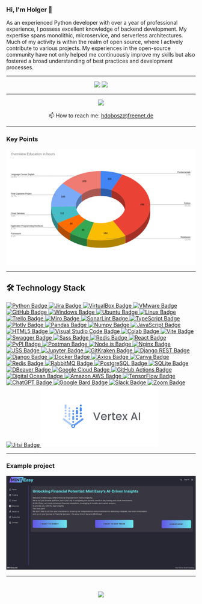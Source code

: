 ### Hi, I'm Holger 👋

As an experienced Python developer with over a year of professional experience, I possess excellent knowledge of backend development. My expertise spans monolithic, microservice, and serverless architectures. Much of my activity is within the realm of open source, where I actively contribute to various projects. My experiences in the open-source community have not only helped me continuously improve my skills but also fostered a broad understanding of best practices and development processes.

---

<p align='center'>
   <a href="https://github-readme-stats.vercel.app/api?username=hdobosz3&show_icons=true&count_private=true"><img
           height=150
           src="https://github-readme-stats.vercel.app/api?username=hdobosz&show_icons=true&count_private=true"/></a>
   <a href="https://github.com/hdobosz/github-readme-stats"><img height=150
                                                                  src="https://github-readme-stats.vercel.app/api/top-langs/?username=hdobosz&layout=compact"/></a>
</p>

---

<p align='center'>
   <a href="https://www.linkedin.com/in/holger-dobosz/">
       <img src="https://img.shields.io/badge/linkedin-%230077B5.svg?&style=for-the-badge&logo=linkedin&logoColor=white"/></a>
</p>

<p align='center'>
   📫 How to reach me: <a href='mailto:hdobosz@freenet.de'>hdobosz@freenet.de</a>
</p>

<hr>


### Key Points
  
<img src="Overview.png" alt="Slide Screenshot">

<hr>


## 🛠 Technology Stack

<a href="https://img.shields.io/badge/Python-FFD43B?style=for-the-badge&logo=python&logoColor=blue">
  <img src="https://img.shields.io/badge/Python-FFD43B?style=for-the-badge&logo=python&logoColor=blue" alt="Python Badge">
</a>
<a href="https://img.shields.io/badge/Jira-0052CC?style=for-the-badge&logo=Jira&logoColor=white">
  <img src="https://img.shields.io/badge/Jira-0052CC?style=for-the-badge&logo=Jira&logoColor=white" alt="Jira Badge">
</a>
<a href="https://img.shields.io/badge/VirtualBox-21416b?style=for-the-badge&logo=VirtualBox&logoColor=white">
  <img src="https://img.shields.io/badge/VirtualBox-21416b?style=for-the-badge&logo=VirtualBox&logoColor=white" alt="VirtualBox Badge">
</a>
<a href="https://img.shields.io/badge/VMware-231f20?style=for-the-badge&logo=VMware&logoColor=white">
  <img src="https://img.shields.io/badge/VMware-231f20?style=for-the-badge&logo=VMware&logoColor=white" alt="VMware Badge">
</a>
<a href="https://img.shields.io/badge/GitHub-100000?style=for-the-badge&logo=github&logoColor=white">
  <img src="https://img.shields.io/badge/GitHub-100000?style=for-the-badge&logo=github&logoColor=white" alt="GitHub Badge">
</a>
<a href="https://img.shields.io/badge/Windows-0078D6?style=for-the-badge&logo=windows&logoColor=white">
  <img src="https://img.shields.io/badge/Windows-0078D6?style=for-the-badge&logo=windows&logoColor=white" alt="Windows Badge">
</a>
<a href="https://img.shields.io/badge/Ubuntu-E95420?style=for-the-badge&logo=ubuntu&logoColor=white">
  <img src="https://img.shields.io/badge/Ubuntu-E95420?style=for-the-badge&logo=ubuntu&logoColor=white" alt="Ubuntu Badge">
</a>
<a href="https://img.shields.io/badge/Linux-FCC624?style=for-the-badge&logo=linux&logoColor=black">
  <img src="https://img.shields.io/badge/Linux-FCC624?style=for-the-badge&logo=linux&logoColor=black" alt="Linux Badge">
</a>
<a href="https://img.shields.io/badge/Trello-0052CC?style=for-the-badge&logo=trello&logoColor=white">
  <img src="https://img.shields.io/badge/Trello-0052CC?style=for-the-badge&logo=trello&logoColor=white" alt="Trello Badge">
</a>
<a href="https://img.shields.io/badge/Miro-F7C922?style=for-the-badge&logo=Miro&logoColor=050036">
  <img src="https://img.shields.io/badge/Miro-F7C922?style=for-the-badge&logo=Miro&logoColor=050036" alt="Miro Badge">
</a>
<a href="https://img.shields.io/badge/SonarLint-CB2029?style=for-the-badge&logo=sonarlint&logoColor=white">
  <img src="https://img.shields.io/badge/SonarLint-CB2029?style=for-the-badge&logo=sonarlint&logoColor=white" alt="SonarLint Badge">
</a>
<a href="https://img.shields.io/badge/TypeScript-007ACC?style=for-the-badge&logo=typescript&logoColor=white">
  <img src="https://img.shields.io/badge/TypeScript-007ACC?style=for-the-badge&logo=typescript&logoColor=white" alt="TypeScript Badge">
</a>
<a href="https://img.shields.io/badge/Plotly-239120?style=for-the-badge&logo=plotly&logoColor=white">
  <img src="https://img.shields.io/badge/Plotly-239120?style=for-the-badge&logo=plotly&logoColor=white" alt="Plotly Badge">
</a>
<a href="https://img.shields.io/badge/Pandas-2C2D72?style=for-the-badge&logo=pandas&logoColor=white">
  <img src="https://img.shields.io/badge/Pandas-2C2D72?style=for-the-badge&logo=pandas&logoColor=white" alt="Pandas Badge">
</a>
<a href="https://img.shields.io/badge/Numpy-777BB4?style=for-the-badge&logo=numpy&logoColor=white">
  <img src="https://img.shields.io/badge/Numpy-777BB4?style=for-the-badge&logo=numpy&logoColor=white" alt="Numpy Badge">
</a>
<a href="https://img.shields.io/badge/JavaScript-323330?style=for-the-badge&logo=javascript&logoColor=F7DF1E">
  <img src="https://img.shields.io/badge/JavaScript-323330?style=for-the-badge&logo=javascript&logoColor=F7DF1E" alt="JavaScript Badge">
</a>
<a href="https://img.shields.io/badge/HTML5-E34F26?style=for-the-badge&logo=html5&logoColor=white">
  <img src="https://img.shields.io/badge/HTML5-E34F26?style=for-the-badge&logo=html5&logoColor=white" alt="HTML5 Badge">
</a>
<a href="https://img.shields.io/badge/Visual_Studio_Code-0078D4?style=for-the-badge&logo=visual%20studio%20code&logoColor=white">
  <img src="https://img.shields.io/badge/Visual_Studio_Code-0078D4?style=for-the-badge&logo=visual%20studio%20code&logoColor=white" alt="Visual Studio Code Badge">
</a>
<a href="https://img.shields.io/badge/Colab-F9AB00?style=for-the-badge&logo=googlecolab&color=525252">
  <img src="https://img.shields.io/badge/Colab-F9AB00?style=for-the-badge&logo=googlecolab&color=525252" alt="Colab Badge">
</a>
<a href="https://img.shields.io/badge/Vite-B73BFE?style=for-the-badge&logo=vite&logoColor=FFD62E">
  <img src="https://img.shields.io/badge/Vite-B73BFE?style=for-the-badge&logo=vite&logoColor=FFD62E" alt="Vite Badge">
</a>
<a href="https://img.shields.io/badge/Swagger-85EA2D?style=for-the-badge&logo=Swagger&logoColor=white">
  <img src="https://img.shields.io/badge/Swagger-85EA2D?style=for-the-badge&logo=Swagger&logoColor=white" alt="Swagger Badge">
</a>
<a href="https://img.shields.io/badge/Sass-CC6699?style=for-the-badge&logo=sass&logoColor=white">
  <img src="https://img.shields.io/badge/Sass-CC6699?style=for-the-badge&logo=sass&logoColor=white" alt="Sass Badge">
</a>
<a href="https://img.shields.io/badge/redis-CC0000.svg?&style=for-the-badge&logo=redis&logoColor=white">
  <img src="https://img.shields.io/badge/redis-CC0000.svg?&style=for-the-badge&logo=redis&logoColor=white" alt="Redis Badge">
</a>
<a href="https://img.shields.io/badge/React-20232A?style=for-the-badge&logo=react&logoColor=61DAFB">
  <img src="https://img.shields.io/badge/React-20232A?style=for-the-badge&logo=react&logoColor=61DAFB" alt="React Badge">
</a>
<a href="https://img.shields.io/badge/pypi-3775A9?style=for-the-badge&logo=pypi&logoColor=white">
  <img src="https://img.shields.io/badge/pypi-3775A9?style=for-the-badge&logo=pypi&logoColor=white" alt="PyPI Badge">
</a>
<a href="https://img.shields.io/badge/Postman-FF6C37?style=for-the-badge&logo=Postman&logoColor=white">
  <img src="https://img.shields.io/badge/Postman-FF6C37?style=for-the-badge&logo=Postman&logoColor=white" alt="Postman Badge">
</a>
<a href="https://img.shields.io/badge/Node%20js-339933?style=for-the-badge&logo=nodedotjs&logoColor=white">
  <img src="https://img.shields.io/badge/Node%20js-339933?style=for-the-badge&logo=nodedotjs&logoColor=white" alt="Node.js Badge">
</a>
<a href="https://img.shields.io/badge/Nginx-009639?style=for-the-badge&logo=nginx&logoColor=white">
  <img src="https://img.shields.io/badge/Nginx-009639?style=for-the-badge&logo=nginx&logoColor=white" alt="Nginx Badge">
</a>
<a href="https://img.shields.io/badge/JSS-F7DF1E?style=for-the-badge&logo=JSS&logoColor=white">
  <img src="https://img.shields.io/badge/JSS-F7DF1E?style=for-the-badge&logo=JSS&logoColor=white" alt="JSS Badge">
</a>
<a href="https://img.shields.io/badge/Jupyter-F37626.svg?&style=for-the-badge&logo=Jupyter&logoColor=white">
  <img src="https://img.shields.io/badge/Jupyter-F37626.svg?&style=for-the-badge&logo=Jupyter&logoColor=white" alt="Jupyter Badge">
</a>
<a href="https://img.shields.io/badge/GitKraken-179287?style=for-the-badge&logo=GitKraken&logoColor=white">
  <img src="https://img.shields.io/badge/GitKraken-179287?style=for-the-badge&logo=GitKraken&logoColor=white" alt="GitKraken Badge">
</a>
<a href="https://img.shields.io/badge/django%20rest-ff1709?style=for-the-badge&logo=django&logoColor=white">
  <img src="https://img.shields.io/badge/django%20rest-ff1709?style=for-the-badge&logo=django&logoColor=white" alt="Django REST Badge">
</a>
<a href="https://img.shields.io/badge/Django-092E20?style=for-the-badge&logo=django&logoColor=green">
  <img src="https://img.shields.io/badge/Django-092E20?style=for-the-badge&logo=django&logoColor=green" alt="Django Badge">
</a>
<a href="https://img.shields.io/badge/Docker-2CA5E0?style=for-the-badge&logo=docker&logoColor=white">
  <img src="https://img.shields.io/badge/Docker-2CA5E0?style=for-the-badge&logo=docker&logoColor=white" alt="Docker Badge">
</a>
<a href="https://img.shields.io/badge/axios-671ddf?&style=for-the-badge&logo=axios&logoColor=white">
  <img src="https://img.shields.io/badge/axios-671ddf?&style=for-the-badge&logo=axios&logoColor=white" alt="Axios Badge">
</a>
<a href="https://img.shields.io/badge/Canva-%2300C4CC.svg?&style=for-the-badge&logo=Canva&logoColor=white">
  <img src="https://img.shields.io/badge/Canva-%2300C4CC.svg?&style=for-the-badge&logo=Canva&logoColor=white" alt="Canva Badge">
</a>
<a href="https://img.shields.io/badge/redis-%23DD0031.svg?&style=for-the-badge&logo=redis&logoColor=white">
  <img src="https://img.shields.io/badge/redis-%23DD0031.svg?&style=for-the-badge&logo=redis&logoColor=white" alt="Redis Badge">
</a>
<a href="https://img.shields.io/badge/rabbitmq-%23FF6600.svg?&style=for-the-badge&logo=rabbitmq&logoColor=white">
  <img src="https://img.shields.io/badge/rabbitmq-%23FF6600.svg?&style=for-the-badge&logo=rabbitmq&logoColor=white" alt="RabbitMQ Badge">
</a>
<a href="https://img.shields.io/badge/PostgreSQL-316192?style=for-the-badge&logo=postgresql&logoColor=white">
  <img src="https://img.shields.io/badge/PostgreSQL-316192?style=for-the-badge&logo=postgresql&logoColor=white" alt="PostgreSQL Badge">
</a>
<a href="https://img.shields.io/badge/Sqlite-003B57?style=for-the-badge&logo=sqlite&logoColor=white">
  <img src="https://img.shields.io/badge/Sqlite-003B57?style=for-the-badge&logo=sqlite&logoColor=white" alt="SQLite Badge">
</a>
<a href="https://img.shields.io/badge/dbeaver-382923?style=for-the-badge&logo=dbeaver&logoColor=white">
  <img src="https://img.shields.io/badge/dbeaver-382923?style=for-the-badge&logo=dbeaver&logoColor=white" alt="DBeaver Badge">
</a>
<a href="https://img.shields.io/badge/Google_Cloud-4285F4?style=for-the-badge&logo=google-cloud&logoColor=white">
  <img src="https://img.shields.io/badge/Google_Cloud-4285F4?style=for-the-badge&logo=google-cloud&logoColor=white" alt="Google Cloud Badge">
</a>
<a href="https://img.shields.io/badge/GitHub_Actions-2088FF?style=for-the-badge&logo=github-actions&logoColor=white">
  <img src="https://img.shields.io/badge/GitHub_Actions-2088FF?style=for-the-badge&logo=github-actions&logoColor=white" alt="GitHub Actions Badge">
</a>
<a href="https://img.shields.io/badge/Digital_Ocean-0080FF?style=for-the-badge&logo=DigitalOcean&logoColor=white">
  <img src="https://img.shields.io/badge/Digital_Ocean-0080FF?style=for-the-badge&logo=DigitalOcean&logoColor=white" alt="Digital Ocean Badge">
</a>
<a href="https://img.shields.io/badge/Amazon_AWS-FF9900?style=for-the-badge&logo=amazonaws&logoColor=white">
  <img src="https://img.shields.io/badge/Amazon_AWS-FF9900?style=for-the-badge&logo=amazonaws&logoColor=white" alt="Amazon AWS Badge">
</a>
<a href="https://img.shields.io/badge/TensorFlow-FF6F00?style=for-the-badge&logo=tensorflow&logoColor=white">
  <img src="https://img.shields.io/badge/TensorFlow-FF6F00?style=for-the-badge&logo=tensorflow&logoColor=white" alt="TensorFlow Badge">
</a>
<a href="https://img.shields.io/badge/ChatGPT-74aa9c?style=for-the-badge&logo=openai&logoColor=white">
  <img src="https://img.shields.io/badge/ChatGPT-74aa9c?style=for-the-badge&logo=openai&logoColor=white" alt="ChatGPT Badge">
</a>
<a href="https://img.shields.io/badge/Google%20Bard-886FBF?style=for-the-badge&logo=googlebard&logoColor=fff">
  <img src="https://img.shields.io/badge/Google%20Bard-886FBF?style=for-the-badge&logo=googlebard&logoColor=fff" alt="Google Bard Badge">
</a>
<a href="https://img.shields.io/badge/Slack-4A154B?style=for-the-badge&logo=slack&logoColor=white">
  <img src="https://img.shields.io/badge/Slack-4A154B?style=for-the-badge&logo=slack&logoColor=white" alt="Slack Badge">
</a>
<a href="https://img.shields.io/badge/Zoom-2D8CFF?style=for-the-badge&logo=zoom&logoColor=white">
  <img src="https://img.shields.io/badge/Zoom-2D8CFF?style=for-the-badge&logo=zoom&logoColor=white" alt="Zoom Badge">
</a>
<a href="https://meet.jit.si/" target="_blank">
  <img src="https://img.shields.io/badge/Join%20Jitsi-Video%20Meeting-9cf" alt="Jitsi Badge">
</a>
<a href="https://cloud.google.com/vertex-ai/" target="_blank">
  <img src="Bild.png" alt="Google Vertex AI Badge">
</a>




<hr>

### Example project

<img src="Project_X.png" alt="Slide Screenshot">

<hr>

<div align="center" style="margin: 40px 0">
   <a href="https://github.com/hdobosz/github-profile-views-counter">
       <img width="175px" src="https://komarev.com/ghpvc/?username=hdobosz&color=DE002D">
   </a>
</div>
